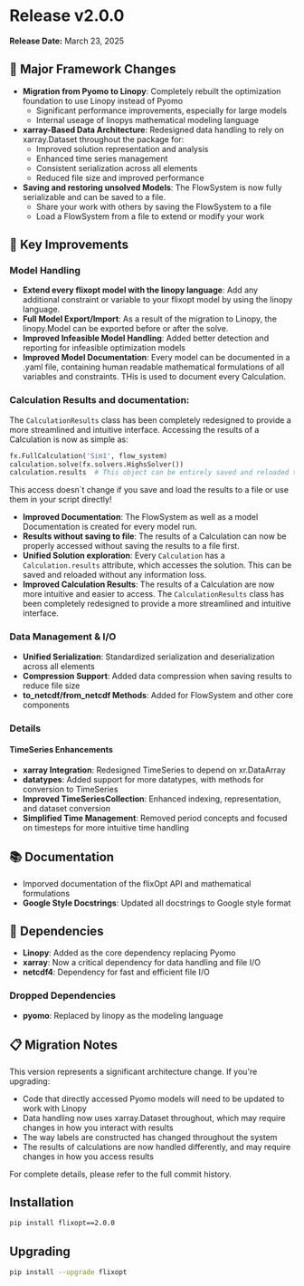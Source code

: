 # Release v2.0.0

**Release Date:** March 23, 2025

## 🚀 Major Framework Changes

- **Migration from Pyomo to Linopy**: Completely rebuilt the optimization foundation to use Linopy instead of Pyomo
    - Significant performance improvements, especially for large models
    - Internal useage of linopys mathematical modeling language
- **xarray-Based Data Architecture**: Redesigned data handling to rely on xarray.Dataset throughout the package for:
    - Improved solution representation and analysis
    - Enhanced time series management
    - Consistent serialization across all elements
    - Reduced file size and improved performance
- **Saving and restoring unsolved Models**: The FlowSystem is now fully serializable and can be saved to a file.
    - Share your work with others by saving the FlowSystem to a file
    - Load a FlowSystem from a file to extend  or modify your work

## 🔧 Key Improvements

### Model Handling

- **Extend every flixopt model with the linopy language**: Add any additional constraint or variable to your flixopt model by using the linopy language.
- **Full Model Export/Import**: As a result of the migration to Linopy, the linopy.Model can be exported before or after the solve.
- **Improved Infeasible Model Handling**: Added better detection and reporting for infeasible optimization models
- **Improved Model Documentation**: Every model can be documented in a .yaml file, containing human readable mathematical formulations of all variables and constraints. THis is used to document every Calculation.

### Calculation Results and documentation: 
The `CalculationResults` class has been completely redesigned to provide a more streamlined and intuitive interface.
Accessing the results of a Calculation is now as simple as:
```python
fx.FullCalculation('Sim1', flow_system)
calculation.solve(fx.solvers.HighsSolver())
calculation.results  # This object can be entirely saved and reloaded to file without any information loss
```
This access doesn`t change if you save and load the results to a file or use them in your script directly!

- **Improved Documentation**: The FlowSystem as well as a model Documentation is created for every model run.
- **Results without saving to file**: The results of a Calculation can now be properly accessed without saving the results to a file first.
- **Unified Solution exploration**: Every `Calculation` has a `Calculation.results` attribute, which accesses the solution. This can be saved and reloaded without any information loss.
- **Improved Calculation Results**: The results of a Calculation are now more intuitive and easier to access. The `CalculationResults` class has been completely redesigned to provide a more streamlined and intuitive interface.

### Data Management & I/O

- **Unified Serialization**: Standardized serialization and deserialization across all elements
- **Compression Support**: Added data compression when saving results to reduce file size
- **to_netcdf/from_netcdf Methods**: Added for FlowSystem and other core components

### Details
#### TimeSeries Enhancements

- **xarray Integration**: Redesigned TimeSeries to depend on xr.DataArray
- **datatypes**: Added support for more datatypes, with methods for conversion to TimeSeries
- **Improved TimeSeriesCollection**: Enhanced indexing, representation, and dataset conversion
- **Simplified Time Management**: Removed period concepts and focused on timesteps for more intuitive time handling

## 📚 Documentation

- Imporved documentation of the flixOpt API and mathematical formulations
- **Google Style Docstrings**: Updated all docstrings to Google style format

## 🔄 Dependencies

- **Linopy**: Added as the core dependency replacing Pyomo
- **xarray**: Now a critical dependency for data handling and file I/O
- **netcdf4**: Dependency for fast and efficient file I/O

### Dropped Dependencies
- **pyomo**: Replaced by linopy as the modeling language

## 📋 Migration Notes

This version represents a significant architecture change. If you're upgrading:

- Code that directly accessed Pyomo models will need to be updated to work with Linopy
- Data handling now uses xarray.Dataset throughout, which may require changes in how you interact with results
- The way labels are constructed has changed throughout the system
- The results of calculations are now handled differently, and may require changes in how you access results

For complete details, please refer to the full commit history.

## Installation

```bash
pip install flixopt==2.0.0
```

## Upgrading

```bash
pip install --upgrade flixopt
```